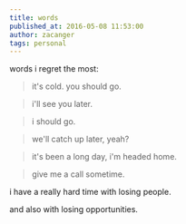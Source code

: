 ```yaml
---
title: words
published_at: 2016-05-08 11:53:00
author: zacanger
tags: personal
---
```


words i regret the most:

> it's cold. you should go.

> i'll see you later.

> i should go.

> we'll catch up later, yeah?

> it's been a long day, i'm headed home.

> give me a call sometime.

i have a really hard time with losing people.

and also with losing opportunities.

